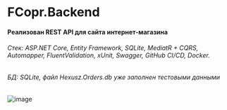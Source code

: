 # FCopr.Backend
#### Реализован REST API для сайта интернет-магазина
###### Стек: ASP.NET Core, Entity Framework, SQLite, MediatR + CQRS, Automapper, FluentValidation,  xUnit, Swagger, GitHub CI/CD, Docker.
###### БД: SQLite, файл Hexusz.Orders.db уже заполнен тестовыми данными
![image](https://user-images.githubusercontent.com/29149064/213919050-14054936-3e7c-4da1-beeb-ae46147b0af8.png)
